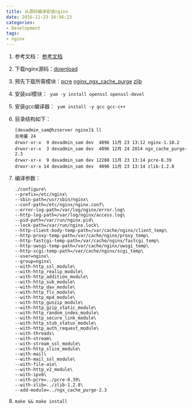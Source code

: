 ```yaml
---
title: 从源码编译安装nginx
date: 2016-11-23 16:56:23
categories:
- Development
tags:
- nginx
---
```


1. 参考文档： [参考文档](http://nginx.org/en/docs/configure.html)

2. 下载nginx源码：[download](http://nginx.org/download/) 

3. 预先下载所需模块：[pcre](ftp://ftp.csx.cam.ac.uk/pub/software/programming/pcre/)     [nginx_ngx_cache_purge](http://labs.frickle.com/nginx_ngx_cache_purge/)    [zlib](http://zlib.net/)

4. 安装ssl模块：` yum -y install openssl openssl-devel`

5. 安装gcc编译器：` yum install -y gcc gcc-c++`

6. 目录结构如下：

   ```shell
   [devadmin_sam@hzserver nginx]$ ll
   总用量 24
   drwxr-xr-x  9 devadmin_sam dev  4096 11月 23 13:12 nginx-1.10.2
   drwxr-xr-x  3 devadmin_sam dev  4096 12月 24 2014 ngx_cache_purge-2.3
   drwxr-xr-x  9 devadmin_sam dev 12288 11月 23 13:14 pcre-8.39
   drwxr-xr-x 14 devadmin_sam dev  4096 11月 23 13:14 zlib-1.2.8
   ```

7. 编译参数：

   ```shell
   ./configure\
   --prefix=/etc/nginx\
   --sbin-path=/usr/sbin/nginx\
   --conf-path=/etc/nginx/nginx.conf\
   --error-log-path=/var/log/nginx/error.log\
   --http-log-path=/var/log/nginx/access.log\
   --pid-path=/var/run/nginx.pid\
   --lock-path=/var/run/nginx.lock\
   --http-client-body-temp-path=/var/cache/nginx/client_temp\
   --http-proxy-temp-path=/var/cache/nginx/proxy_temp\
   --http-fastcgi-temp-path=/var/cache/nginx/fastcgi_temp\
   --http-uwsgi-temp-path=/var/cache/nginx/uwsgi_temp\
   --http-scgi-temp-path=/var/cache/nginx/scgi_temp\
   --user=nginx\
   --group=nginx\
   --with-http_ssl_module\
   --with-http_realip_module\
   --with-http_addition_module\
   --with-http_sub_module\
   --with-http_dav_module\
   --with-http_flv_module\
   --with-http_mp4_module\
   --with-http_gunzip_module\
   --with-http_gzip_static_module\
   --with-http_random_index_module\
   --with-http_secure_link_module\
   --with-http_stub_status_module\
   --with-http_auth_request_module\
   --with-threads\
   --with-stream\
   --with-stream_ssl_module\
   --with-http_slice_module\
   --with-mail\
   --with-mail_ssl_module\
   --with-file-aio\
   --with-http_v2_module\
   --with-ipv6\
   --with-pcre=../pcre-8.39\
   --with-zlib=../zlib-1.2.8\
   --add-module=../ngx_cache_purge-2.3
   ```

8. `make && make install`

